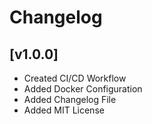 # Changelog

## **[v1.0.0]**

- Created CI/CD Workflow
- Added Docker Configuration
- Added Changelog File
- Added MIT License
